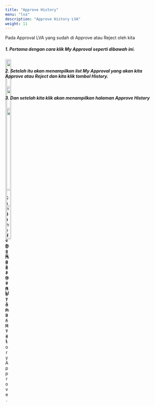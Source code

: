 ```yaml
---
title: "Approve History"
menu: "lva"
description: "Approve History LVA"
weight: 11
---
```


Pada Approval LVA yang sudah di Approve atau Reject oleh kita 
##### 1. Pertama dengan cara klik My Approval seperti dibawah ini.

<div class="figure" style="height: 10; width:10;background-color:#ddd;">

<img src="/images/LVA/approve/ApproveHistory/home.JPG" style=" margin-left: auto; margin-right: auto;width:auto;height:415px; border: 5px solid #ddd; border-radius: 4px;" >

<p class="caption" style="text-align: center;">Gambar 1. <a > Home Approval</a>.</p>

</div>

##### 2. Setelah itu akan menampilkan list My Approval yang akan kita Approve atau Reject dan kita klik tombol History.

<div class="figure" style="height: 10; width:10;background-color:#ddd;">

<img src="/images/LVA/approve/ApproveHistory/listmyapproval.JPG" style=" margin-left: auto; margin-right: auto;width:auto;height:380px; border: 5px solid #ddd; border-radius: 4px;" >

<p class="caption" style="text-align: center;">Gambar 2. <a > Halaman My Approval</a>.</p>

</div>

##### 3. Dan setelah kita klik akan menampilkan halaman Approve History

<div class="figure" style="height: 10; width:10;background-color:#ddd;">

<img src="/images/LVA/approve/ApproveHistory/list.png" style=" margin-left: auto; margin-right: auto;width:auto;height:415px; border: 5px solid #ddd; border-radius: 4px;" >

<p class="caption" style="text-align: center;">Gambar 3. <a > Halaman History Approve</a>.</p>

</div>